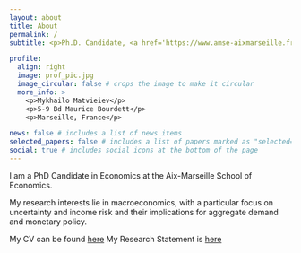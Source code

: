 ```yaml
---
layout: about
title: About
permalink: /
subtitle: <p>Ph.D. Candidate, <a href='https://www.amse-aixmarseille.fr/fr'>Aix-Marseille School of Economics</a></p><p>mykhailo.matvieiev[at]univ-amu.fr</p>

profile:
  align: right
  image: prof_pic.jpg
  image_circular: false # crops the image to make it circular
  more_info: >
    <p>Mykhailo Matvieiev</p>
    <p>5-9 Bd Maurice Bourdett</p>
    <p>Marseille, France</p>

news: false # includes a list of news items
selected_papers: false # includes a list of papers marked as "selected={true}"
social: true # includes social icons at the bottom of the page
---
```


I am a PhD Candidate in Economics at the Aix-Marseille School of Economics. 

My research interests lie in macroeconomics, with a particular focus on uncertainty and income risk and their implications for aggregate demand and monetary policy.


My CV can be found [here](https://mykhailo-matvieiev.github.io/) 
My Research Statement is [here](https://mykhailo-matvieiev.github.io/)
